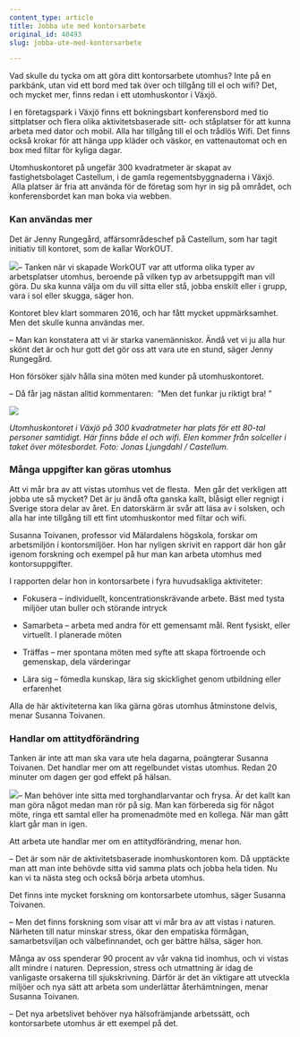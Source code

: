```yaml
---
content_type: article
title: Jobba ute med kontorsarbete
original_id: 40493
slug: jobba-ute-med-kontorsarbete

---
```


Vad skulle du tycka om att göra ditt kontorsarbete utomhus? Inte på en parkbänk, utan vid ett bord med tak över och tillgång till el och wifi? Det, och mycket mer, finns redan i ett utomhuskontor i Växjö.  

I en företagspark i Växjö finns ett bokningsbart konferensbord med tio sittplatser och flera olika aktivitetsbaserade sitt- och ståplatser för att kunna arbeta med dator och mobil. Alla har tillgång till el och trådlös Wifi. Det finns också krokar för att hänga upp kläder och väskor, en vattenautomat och en box med filtar för kyliga dagar.  

Utomhuskontoret på ungefär 300 kvadratmeter är skapat av fastighetsbolaget Castellum, i de gamla regementsbyggnaderna i Växjö.  Alla platser är fria att använda för de företag som hyr in sig på området, och konferensbordet kan man boka via webben. 

### Kan användas mer

Det är Jenny Rungegård, affärsområdeschef på Castellum, som har tagit initiativ till kontoret, som de kallar WorkOUT.  

[![](https://www.suntarbetsliv.se/wp-content/uploads/2019/08/200x220-jenny-rungegard.jpg)](https://www.suntarbetsliv.se/wp-content/uploads/2019/08/200x220-jenny-rungegard.jpg)– Tanken när vi skapade WorkOUT var att utforma olika typer av arbetsplatser utomhus, beroende på vilken typ av arbetsuppgift man vill göra. Du ska kunna välja om du vill sitta eller stå, jobba enskilt eller i grupp, vara i sol eller skugga, säger hon. 

Kontoret blev klart sommaren 2016, och har fått mycket uppmärksamhet. Men det skulle kunna användas mer.  

– Man kan konstatera att vi är starka vanemänniskor. Ändå vet vi ju alla hur skönt det är och hur gott det gör oss att vara ute en stund, säger Jenny Rungegård.  

Hon försöker själv hålla sina möten med kunder på utomhuskontoret.  

– Då får jag nästan alltid kommentaren:  ”Men det funkar ju riktigt bra! ” 

[![](https://www.suntarbetsliv.se/wp-content/uploads/2019/08/750x400-workout3-foto-jonas-ljungdahl-castellum.jpg)](https://www.suntarbetsliv.se/wp-content/uploads/2019/08/750x400-workout3-foto-jonas-ljungdahl-castellum.jpg)

_Utomhuskontoret i Växjö på 300 kvadratmeter har plats för ett 80-tal personer samtidigt. Här finns både el och wifi. Elen kommer från solceller i taket över mötesbordet. Foto: Jonas Ljungdahl / Castellum._

### Många uppgifter kan göras utomhus

Att vi mår bra av att vistas utomhus vet de flesta.  Men går det verkligen att jobba ute så mycket? Det är ju ändå ofta ganska kallt, blåsigt eller regnigt i Sverige stora delar av året. En datorskärm är svår att läsa av i solsken, och alla har inte tillgång till ett fint utomhuskontor med filtar och wifi.   

Susanna Toivanen, professor vid Mälardalens högskola, forskar om arbetsmiljön i kontorsmiljöer. Hon har nyligen skrivit en rapport där hon går igenom forskning och exempel på hur man kan arbeta utomhus med kontorsuppgifter. 

I rapporten delar hon in kontorsarbete i fyra huvudsakliga aktiviteter:  

*   Fokusera – individuellt, koncentrationskrävande arbete. Bäst med tysta miljöer utan buller och störande intryck 

*   Samarbeta – arbeta med andra för ett gemensamt mål. Rent fysiskt, eller virtuellt. I planerade möten 

*   Träffas – mer spontana möten med syfte att skapa förtroende och gemenskap, dela värderingar 

*   Lära sig – fömedla kunskap, lära sig skicklighet genom utbildning eller erfarenhet 

Alla de här aktiviteterna kan lika gärna göras utomhus åtminstone delvis, menar Susanna Toivanen.  

### Handlar om attitydförändring

Tanken är inte att man ska vara ute hela dagarna, poängterar Susanna Toivanen. Det handlar mer om att regelbundet vistas utomhus. Redan 20 minuter om dagen ger god effekt på hälsan.  

[![](https://www.suntarbetsliv.se/wp-content/uploads/2019/08/200x220-susanna-toivanen.jpg)](https://www.suntarbetsliv.se/wp-content/uploads/2019/08/200x220-susanna-toivanen.jpg)– Man behöver inte sitta med torghandlarvantar och frysa. Är det kallt kan man göra något medan man rör på sig. Man kan förbereda sig för något möte, ringa ett samtal eller ha promenadmöte med en kollega. När man gått klart går man in igen.  

Att arbeta ute handlar mer om en attitydförändring, menar hon.  

– Det är som när de aktivitetsbaserade inomhuskontoren kom. Då upptäckte man att man inte behövde sitta vid samma plats och jobba hela tiden. Nu kan vi ta nästa steg och också börja arbeta utomhus.  

Det finns inte mycket forskning om kontorsarbete utomhus, säger Susanna Toivanen.  

– Men det finns forskning som visar att vi mår bra av att vistas i naturen. Närheten till natur minskar stress, ökar den empatiska förmågan, samarbetsviljan och välbefinnandet, och ger bättre hälsa, säger hon.  

Många av oss spenderar 90 procent av vår vakna tid inomhus, och vi vistas allt mindre i naturen. Depression, stress och utmattning är idag de vanligaste orsakerna till sjukskrivning. Därför är det än viktigare att utveckla miljöer och nya sätt att arbeta som underlättar återhämtningen, menar Susanna Toivanen.  

– Det nya arbetslivet behöver nya hälsofrämjande arbetssätt, och kontorsarbete utomhus är ett exempel på det.

